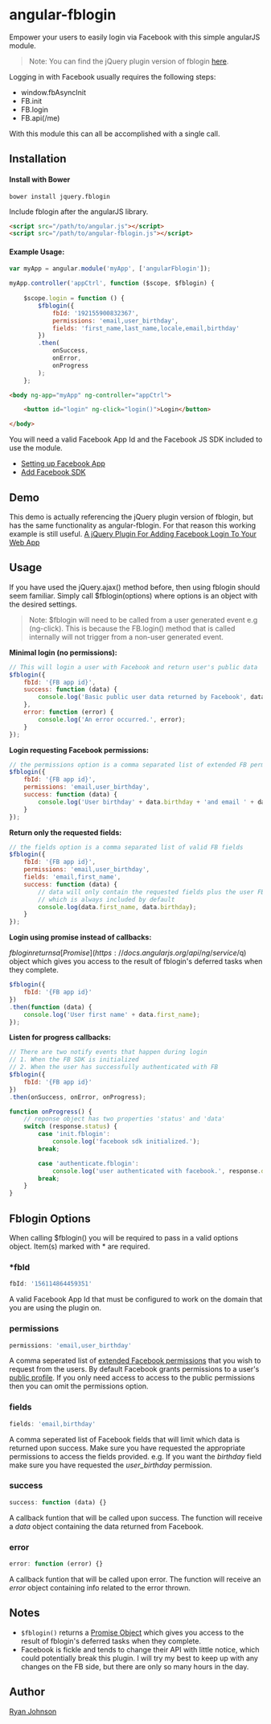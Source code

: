 angular-fblogin
==============

Empower your users to easily login via Facebook with this simple angularJS module.

>Note: You can find the jQuery plugin version of fblogin [here](https://github.com/ryandrewjohnson/jquery-fblogin).

Logging in with Facebook usually requires the following steps:
* window.fbAsyncInit
* FB.init
* FB.login
* FB.api(/me)

With this module this can all be accomplished with a single call.

## Installation

#### Install with Bower

```
bower install jquery.fblogin
```

Include fblogin after the angularJS library.

```html
<script src="/path/to/angular.js"></script>
<script src="/path/to/angular-fblogin.js"></script>
```

#### Example Usage:

```javascript
var myApp = angular.module('myApp', ['angularFblogin']);

myApp.controller('appCtrl', function ($scope, $fblogin) {
            
    $scope.login = function () {
        $fblogin({
            fbId: '192155900832367',
            permissions: 'email,user_birthday',
            fields: 'first_name,last_name,locale,email,birthday'
        })
        .then(
            onSuccess,
            onError,
            onProgress
        );
    };
```

```html
<body ng-app="myApp" ng-controller="appCtrl">

    <button id="login" ng-click="login()">Login</button>

</body>    
```

You will need a valid Facebook App Id and the Facebook JS SDK included to use the module.
* [Setting up Facebook App](http://bit.ly/1kcBV6s)
* [Add Facebook SDK](http://bit.ly/1kcFDNy)

## Demo

This demo is actually referencing the jQuery plugin version of fblogin, but has the same functionality as angular-fblogin. For that reason this working example is still useful. [A jQuery Plugin For Adding Facebook Login To Your Web App](http://blog.shakainteractive.com/fblogin/)

## Usage

If you have used the jQuery.ajax() method before, then using fblogin should seem familiar. Simply call $fblogin(options) where options is an object with the desired settings.

>Note: $fblogin will need to be called from a user generated event e.g (ng-click). This is because the FB.login() method that is called internally will not trigger from a non-user generated event.

**Minimal login (no permissions):**

```javascript
// This will login a user with Facebook and return user's public data
$fblogin({
    fbId: '{FB app id}',
    success: function (data) {
        console.log('Basic public user data returned by Facebook', data);
    },
    error: function (error) {
        console.log('An error occurred.', error);
    }
});
```

**Login requesting Facebook permissions:**

```javascript
// the permissions option is a comma separated list of extended FB permissions
$fblogin({
    fbId: '{FB app id}',
    permissions: 'email,user_birthday',
    success: function (data) {
        console.log('User birthday' + data.birthday + 'and email ' + data.email);
    }
});
```

**Return only the requested fields:**

```javascript
// the fields option is a comma separated list of valid FB fields
$fblogin({
    fbId: '{FB app id}',
    permissions: 'email,user_birthday',
    fields: 'email,first_name',
    success: function (data) {
        // data will only contain the requested fields plus the user FB id
        // which is always included by default
        console.log(data.first_name, data.birthday);
    }
});
```

**Login using promise instead of callbacks:**

$fblogin returns a [Promise](https://docs.angularjs.org/api/ng/service/$q) object which gives you access to the result of fblogin's deferred tasks when they complete. 

```javascript
$fblogin({
    fbId: '{FB app id}'
})
.then(function (data) {
    console.log('User first name' + data.first_name);
});
```

**Listen for progress callbacks:**

```javascript
// There are two notify events that happen during login
// 1. When the FB SDK is initialized
// 2. When the user has successfully authenticated with FB
$fblogin({
    fbId: '{FB app id}'
})
.then(onSuccess, onError, onProgress);

function onProgress() {
    // reponse object has two properties 'status' and 'data'
    switch (response.status) {
        case 'init.fblogin':
            console.log('facebook sdk initialized.');  
        break;

        case 'authenticate.fblogin':
            console.log('user authenticated with facebook.', response.data);
        break;
    }
}
```

## Fblogin Options

When calling $fblogin() you will be required to pass in a valid options object. Item(s) marked with * are required.

### *fbId

```javascript
fbId: '156114864459351'
```
A valid Facebook App Id that must be configured to work on the domain that you are using the plugin on.

### permissions

```javascript
permissions: 'email,user_birthday'
```
A comma seperated list of [extended Facebook permissions](http://bit.ly/1kcx9WP) that you wish to request from the users. By default Facebook grants permissions to a user's [public profile](http://bit.ly/1kcwV1M). If you only need access to access to the public permissions then you can omit the permissions option. 

### fields

```javascript
fields: 'email,birthday'
```
A comma seperated list of Facebook fields that will limit which data is returned upon success. Make sure you have requested the appropriate permissions to access the fields provided. e.g. If you want the *birthday* field make sure you have requested the *user_birthday* permission.

### success

```javascript
success: function (data) {}
```
A callback funtion that will be called upon success. The function will receive a *data* object containing the data returned from Facebook.

### error

```javascript
error: function (error) {}
```
A callback funtion that will be called upon error. The function will receive an *error* object containing info related to the error thrown. 


## Notes
* `$fblogin()` returns a [Promise Object](https://docs.angularjs.org/api/ng/service/$q) which gives you access to the result of fblogin's deferred tasks when they complete.
* Facebook is fickle and tends to change their API with little notice, which could potentially break this plugin. I will try my best to keep up with any changes on the FB side, but there are only so many hours in the day.

## Author

[Ryan Johnson](https://github.com/ryandrewjohnson)
